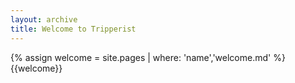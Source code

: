 ```yaml
---
layout: archive
title: Welcome to Tripperist
---
```


{% assign welcome = site.pages | where: 'name','welcome.md' %}
{{welcome}}
